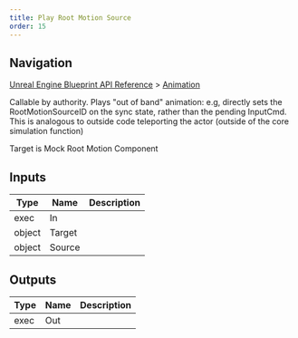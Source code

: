 ```yaml
---
title: Play Root Motion Source
order: 15
---
```

## Navigation

[Unreal Engine Blueprint API Reference](https://dev.epicgames.com/documentation/en-us/unreal-engine/BlueprintAPI) > [Animation](https://dev.epicgames.com/documentation/en-us/unreal-engine/BlueprintAPI/Animation)

Callable by authority. Plays "out of band" animation: e.g, directly sets the RootMotionSourceID on the sync state, rather than the pending InputCmd.
This is analogous to outside code teleporting the actor (outside of the core simulation function)

Target is Mock Root Motion Component

## Inputs

| Type | Name | Description |
| --- | --- | --- |
| exec | In |  |
| object | Target |  |
| object | Source |  |

## Outputs

| Type | Name | Description |
| --- | --- | --- |
| exec | Out |  |
